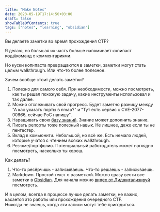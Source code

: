 ```yaml
---
title: "Make Notes"
date: 2023-05-19T17:14:50+03:00
draft: false
showTableOfContents: true
tags: ["notes", "learning", "obsidian"]
---
```

Вы делаете заметки во время  прохождения CTF?

Я делаю, но большая их часть больше напоминает копипаст кода\команд с комментариями.

Но куски копипаста превращаются в заметки, заметки могут стать целым walkthrough. Или что-то более полезное.
<!--more-->
Зачем вообще стоит делать заметки?
1. Полезно для самого себя. При необходимости, можно посмотреть, как ты решал похожую задачу, какие инструменты использовал и так далее.
2. Можно отслеживать свой прогресс.  Будет заметно разницу между "А как указать порты в nmap?" и "Тут есть сервис с CVE-2077-00666, cейчас PoC напишу".
3. Наращивать свою [базу знаний](https://t.me/cultofwire/979). Знание может дополнить знание. 
4. Писать репорты тоже полезный навык. Не лишнее, даже если ты не пентестер.
5. Вклад в комьюнити. Небольшой, но всё же. Есть немало людей, которые учатся с чтением всяких walkthrough.
6. Резюме/портфолио. Потенциальный работодатель может наглядно посмотреть, насколько ты хорош. 

Как делать?
1. Что-то ресёрчишь - записываешь. Что-то решаешь - записываешь.  
2. Markdown. Простой текст с разметкой. Можно сразу вести все заметки в [Obsidian](obsidian.md). 
   Для начала можно [видео от Диджитализируй ](https://youtu.be/unvwJRgX2bs) посмотреть. 

И в целом, всегда в процессе лучше делать заметки, не важно, касается это работы или прохождения очередного CTF.  
Никогда не знаешь, когда эти записи могут тебе пригодиться.  
